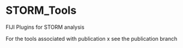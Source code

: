 # STORM_Tools
FIJI Plugins for STORM analysis

For the tools associated with publication x see the publication branch
